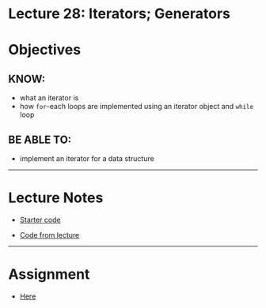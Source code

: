 # Lecture 28: Iterators; Generators

# Objectives

## KNOW:
- what an iterator is
- how `for`-each loops are implemented using an iterator object and `while` loop
  
## BE ABLE TO:
- implement an iterator for a data structure


---
# Lecture Notes

- [Starter code](lec28-iterator.zip)

- [Code from lecture](in-class/)

---
# Assignment

- [Here](work/hw28.md)
